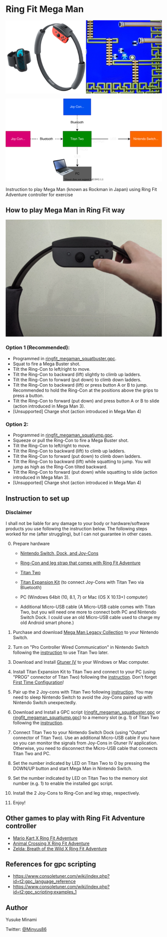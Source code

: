 # Ring Fit Mega Man

![RingFit_MegaMan](img/RingFit_MegaMan.jpg)

![architecture](img/architecture.drawio.svg)

Instruction to play Mega Man (known as Rockman in Japan) using Ring Fit Adventure controller for exercise

## How to play Mega Man in Ring Fit way

![RingCon](img/RingCon.jpg)

### Option 1 (Recommended):

- Programmed in [ringfit_megaman_squatbuster.gpc](https://github.com/Minyus/RingFit_MegaMan/blob/master/ringfit_megaman_squatbuster.gpc).
- Squat to fire a Mega Buster shot.
- Tilt the Ring-Con to left/right to move.
- Tilt the Ring-Con to backward (lift) slightly to climb up ladders.
- Tilt the Ring-Con to forward (put down) to climb down ladders.
- Tilt the Ring-Con to backward (lift) or press button A or B to jump. Recommended to hold the Ring-Con at the positions above the grips to press a button.
- Tilt the Ring-Con to forward (put down) and press button A or B to slide (action introduced in Mega Man 3).
- [Unsupported] Charge shot (action introduced in Mega Man 4)

### Option 2: 

- Programmed in [ringfit_megaman_squatjump.gpc](https://github.com/Minyus/RingFit_MegaMan/blob/master/ringfit_megaman_squatjump.gpc).
- Squeeze or pull the Ring-Con to fire a Mega Buster shot.
- Tilt the Ring-Con to left/right to move. 
- Tilt the Ring-Con to backward (lift) to climb up ladders.
- Tilt the Ring-Con to forward (put down) to climb down ladders.
- Tilt the Ring-Con to backward (lift) while squatting to jump. You will jump as high as the Ring-Con tilted backward.
- Tilt the Ring-Con to forward (put down) while squatting to slide (action introduced in Mega Man 3).
- [Unsupported] Charge shot (action introduced in Mega Man 4)


## Instruction to set up

### Disclaimer

I shall not be liable for any damage to your body or hardware/software products you use following the instruction below.
The following steps worked for me (after struggling), but I can not guarantee in other cases.

0. Prepare hardware

    - [Nintendo Switch, Dock, and Joy-Cons](https://www.nintendo.com/switch/)
    - [Ring-Con and leg strap that comes with Ring Fit Adventure](https://www.nintendo.com/games/detail/ring-fit-adventure-switch/)

    - [Titan Two](https://www.consoletuner.com/products/titan-two/)
    - [Titan Expansion Kit](https://www.consoletuner.com/products/titan-two/) (to connect Joy-Cons with Titan Two via Bluetooth)

    - PC (Windows 64bit (10, 8.1, 7) or Mac (OS X 10.13+) computer)
    - Additional Micro-USB cable (A Micro-USB cable comes with Titan Two, but you will need one more to connect both PC and 
    Nintendo Switch Dock. I could use an old Micro-USB cable used to charge my old Android smart phone.)

1. Purchase and download [Mega Man Legacy Collection](https://www.nintendo.com/games/detail/mega-man-legacy-collection-switch/) to your Nintendo Switch.

2. Turn on "Pro Controller Wired Communication" in Nintendo Switch following the [instruction](https://www.nintendo.co.uk/Support/Nintendo-Switch/How-to-Enable-Disable-Nintendo-Switch-Pro-Controller-Wired-Communication-1516284.html) to use Titan Two later.

3. Download and Install [Gtuner IV](https://www.consoletuner.com/downloads/?) to your Windows or Mac computer.

4. Install Titan Expansion Kit to Titan Two and connect to your PC (using "PROG" connector of Titan Two) following the [instruction](https://www.consoletuner.com/wiki/index.php?id=t2:expansion_kit). Don't forget [First Time Configuration](https://www.consoletuner.com/wiki/index.php?id=t2:expansion_kit#first_time_configuration)!

5. Pair up the 2 Joy-cons with Titan Two following [instruction](https://www.consoletuner.com/wiki/index.php?id=t2:usage_guides:controllers:switch). You may need to sleep Nintendo Switch to avoid the Joy-Cons paired up with Nintendo Switch unexpectedly. 

6. Download and Install a GPC script ([ringfit_megaman_squatbuster.gpc](https://github.com/Minyus/RingFit_MegaMan/blob/master/ringfit_megaman_squatbuster.gpc) or [ringfit_megaman_squatjump.gpc](https://github.com/Minyus/RingFit_MegaMan/blob/master/ringfit_megaman_squatjump.gpc)) to a memory slot (e.g. 1) of Titan Two following the [instruction](https://www.consoletuner.com/wiki/index.php?id=t2:gpc_scripting).

7. Connect Titan Two to your Nintendo Switch Dock (using "Output" connector of Titan Two). Use an additional Micro-USB cable if you have so you can monitor the signals from Joy-Cons in Gtuner IV application. Otherwise, you need to disconnect the Micro-USB cable that connects Titan Two and PC.

8. Set the number indicated by LED on Titan Two to 0 by pressing the DOWN/UP button and start Mega Man in Nintendo Switch.

9. Set the number indicated by LED on Titan Two to the memory slot number (e.g. 1) to enable the installed gpc script.

10. Install the 2 Joy-Cons to Ring-Con and leg strap, respectively.

11. Enjoy!

## Other games to play with Ring Fit Adventure controller

- [Mario Kart X Ring Fit Adventure](https://www.controllerbend.com/mariokart-ring-fit.html)
- [Animal Crossing X Ring Fit Adventure](https://www.controllerbend.com/animalcrossing_ringfit.html)
- [Zelda: Breath of the Wild X Ring Fit Adventure](https://www.controllerbend.com/ringfitbotw.html)

## References for gpc scripting

- https://www.consoletuner.com/wiki/index.php?id=t2:gpc_language_reference
- https://www.consoletuner.com/wiki/index.php?id=t2:gpc_scripting:examples_1

## Author

Yusuke Minami

Twitter: [@Minyus86](https://twitter.com/Minyus86)
